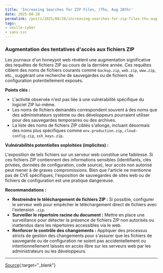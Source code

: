 ```yaml
---
title: 'Increasing Searches for ZIP Files, (Thu, Aug 28th)'
date: 2025-08-28
permalink: /posts/2025/08/28/increasing-searches-for-zip-files-thu-aug-28th/
tags:
- veille-cyber
- sans-isc
---
```

### Augmentation des tentatives d'accès aux fichiers ZIP

Les journaux d'un honeypot web révèlent une augmentation significative des requêtes de fichiers ZIP au cours de la dernière année. Ces requêtes ciblent des noms de fichiers courants comme `backup.zip`, `web.zip`, `www.zip`, etc., suggérant une recherche de sauvegardes ou de fichiers de configuration potentiellement exposés.

**Points clés :**

*   L'activité observée n'est pas liée à une vulnérabilité spécifique du logiciel ZIP lui-même.
*   Les noms de fichiers demandés correspondent souvent à des noms que des administrateurs système ou des développeurs pourraient utiliser pour des sauvegardes temporaires ou des archives.
*   La liste des noms de fichiers ZIP ciblés s'allonge, incluant désormais des noms plus spécifiques comme `env.production.zip`, `cloud-config.zip`, `ssh_keys.zip`.

**Vulnérabilités potentielles exploitées (implicites) :**

L'exposition de tels fichiers sur un serveur web constitue une faiblesse. Si ces fichiers ZIP contiennent des informations sensibles (identifiants, clés privées, données de configuration, code source), leur accès non autorisé peut mener à de graves compromissions. Bien que l'article ne mentionne pas de CVE spécifiques, l'exposition de sauvegardes de sites web ou de fichiers de configuration est une pratique dangereuse.

**Recommandations :**

*   **Restreindre le téléchargement de fichiers ZIP :** Si possible, configurer le serveur web pour empêcher le téléchargement direct de fichiers avec l'extension `.zip`.
*   **Surveiller le répertoire racine du document :** Mettre en place une surveillance pour détecter la présence de fichiers ZIP non autorisés ou inattendus dans les répertoires accessibles via le web.
*   **Renforcer le contrôle des changements :** Appliquer des processus stricts de gestion des changements pour s'assurer que les fichiers de sauvegarde ou de configuration ne soient pas accidentellement ou intentionnellement laissés en accès libre sur les serveurs web par les administrateurs ou les développeurs.

---
[Source](https://isc.sans.edu/diary/rss/32242){:target="_blank"}
